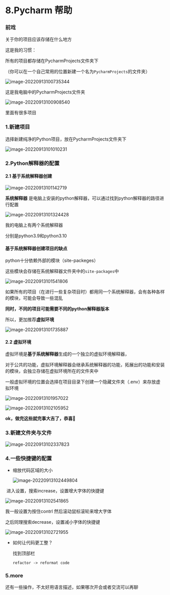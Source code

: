 # 8.Pycharm 帮助

### 前戏

关于你的项目应该存储在什么地方

这是我的习惯：

所有的项目都存储在PycharmProjects文件夹下

（你可以在一个自己常用的位置新建一个名为`PycharmProjects`的文件夹）	

![image-20220913100735344](assets/image-20220913100735344.png)

这是我电脑中的PycharmProjects文件夹

![image-20220913100908540](assets/image-20220913100908540.png)

里面有很多项目



### 1.新建项目

选择新建纯净的Python项目，放在PycharmProjects文件夹下

![image-20220913101010231](assets/image-20220913101010231.png)



### 2.Python解释器的配置

#### 2.1 基于系统解释器创建

![image-20220913101142719](assets/image-20220913101142719.png)

**系统解释器** 是电脑上安装的python解释器，可以通过找到python解释器的路径进行配置

![image-20220913101324428](assets/image-20220913101324428.png)

我的电脑上有两个系统解释器

分别是python3.9和python3.10



#### 基于系统解释器创建项目的缺点

python十分依赖外部的模块（site-packeges）

这些模块会存储在系统解释器文件夹中的`site-packages`中

![image-20220913101541806](assets/image-20220913101541806.png)

如果所有的项目（在进行一些复杂项目时）都用同一个系统解释器，会有各种各样的模块，可能会导致一些混乱

**同时，不同的项目可能需要不同的python解释器版本**

所以，更加推荐**虚拟环境**

![image-20220913101735887](assets/image-20220913101735887.png)



#### 2.2 虚拟环境

虚拟环境是**基于系统解释器**生成的一个独立的虚拟环境解释器，

对于公共的功能，虚拟环境解释器会继承系统解释器的功能，拓展出的功能和安装的模块，会独立存储在虚拟环境所在的文件夹中

一般虚拟环境的位置会选择在项目目录下创建一个隐藏文件夹（.env）来存放虚拟环境

![image-20220913101957022](assets/image-20220913101957022.png)

![image-20220913102105952](assets/image-20220913102105952.png)



**ok，做完这些就完事大吉了，恭喜🎈**



### 3.新建文件夹与文件

![image-20220913102337823](assets/image-20220913102337823.png)





### 4.一些快捷键的配置

- 缩放代码区域的大小

    ![image-20220913102449804](assets/image-20220913102449804.png)

​	进入设置，搜索increase，设置增大字体的快捷键

![image-20220913102541865](assets/image-20220913102541865.png)

我一般设置为按住contrl 然后滚动鼠标滚轮来增大字体



之后同理搜索decrease，设置减小字体的快捷键

![image-20220913102721955](assets/image-20220913102721955.png)

- 如何让代码更工整？

    找到顶部栏

    ```
    refactor -> reformat code
    ```



### 5.more

还有一些操作，不太好用语言描述，如果哪次开会或者交流可以再聊